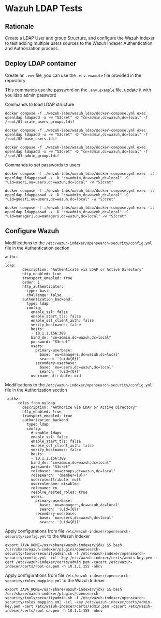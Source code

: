 # Wazuh LDAP Tests

## Rationale

Create a LDAP User and group Structure, and configure the Wazuh Indexer to test adding multiple users sources to the Wazuh Indexer Authentication and Authorization process.

## Deploy LDAP container

Create an `.env` file, you can use the `.env.example` file provided in the repository

This commands use the password on the `.env.example` file, update it with you ldap admin password

Commands to load LDAP structure

```
docker compose -f ./wazuh-labs/wazuh_ldap/docker-compose.yml exec openldap ldapadd -x -w "S3cret" -D "cn=admin,dc=wazuh,dc=local" -f /root/01-crate_users_groups.ldif

docker compose -f ./wazuh-labs/wazuh_ldap/docker-compose.yml exec openldap ldapadd -x -w "S3cret" -D "cn=admin,dc=wazuh,dc=local" -f /root/02-base_users.ldif
  
docker compose -f ./wazuh-labs/wazuh_ldap/docker-compose.yml exec openldap ldapadd -x -w "S3cret" -D "cn=admin,dc=wazuh,dc=local" -f /root/03-admin_group.ldif

```

Commands to set passwords to users

```
docker compose -f ./wazuh-labs/wazuh_ldap/docker-compose.yml exec -it openldap ldappasswd -x -D "cn=admin,dc=wazuh,dc=local" -S "uid=user1,ou=users,dc=wazuh,dc=local" -w "S3cret"

docker compose -f ./wazuh-labs/wazuh_ldap/docker-compose.yml exec -it openldap ldappasswd -x -D "cn=admin,dc=wazuh,dc=local" -S "uid=guest1,ou=users,dc=wazuh,dc=local" -w "S3cret"

docker compose -f ./wazuh-labs/wazuh_ldap/docker-compose.yml exec -it openldap ldappasswd -x -D "cn=admin,dc=wazuh,dc=local" -S "uid=manager1,ou=managers,dc=wazuh,dc=local" -w "S3cret"

```

## Configure Wazuh

Modifications to the `/etc/wazuh-indexer/opensearch-security/config.yml` file in the Authentication section

```
authc:
...
ldap:
        description: "Authenticate via LDAP or Active Directory"
        http_enabled: true
        transport_enabled: true
        order: 1
        http_authenticator:
          type: basic
          challenge: false
        authentication_backend:
          type: ldap
          config:
            enable_ssl: false
            enable_start_tls: false
            enable_ssl_client_auth: false
            verify_hostnames: false
            hosts:
            - 10.1.1.156:389
            bind_dn: "cn=admin,dc=wazuh,dc=local"
            password: "S3cret"
            users:
              primary-userbase:
                base: 'ou=managers,dc=wazuh,dc=local'
                search: '(uid={0})'
              secondary-userbase:
                base: 'ou=users,dc=wazuh,dc=local'
                search: '(uid={0})'
            username_attribute: uid
```

Modifications to the `/etc/wazuh-indexer/opensearch-security/config.yml` file in the Authorization section

```
 authz:
      roles_from_myldap:
        description: "Authorize via LDAP or Active Directory"
        http_enabled: true
        transport_enabled: true
        authorization_backend:
          type: ldap
          config:
            # enable ldaps
            enable_ssl: false
            enable_start_tls: false
            enable_ssl_client_auth: false
            verify_hostnames: false
            hosts:
            - 10.1.1.156:389
            bind_dn: "cn=admin,dc=wazuh,dc=local"
            password: "S3cret"
            rolebase: 'ou=groups,dc=wazuh,dc=local'
            rolesearch: '(member={0})'
            userroleattribute: null
            userrolename: disabled
            rolename: cn
            resolve_nested_roles: true
            users:
              primary-userbase:
                base: 'ou=managers,dc=wazuh,dc=local'
                search: '(uid={0})'
              secondary-userbase:
                base: 'ou=users,dc=wazuh,dc=local'
                search: '(uid={0})'
```

Apply configurations from file `/etc/wazuh-indexer/opensearch-security/config.yml` to the Wazuh Indexer

```
export JAVA_HOME=/usr/share/wazuh-indexer/jdk/ && bash /usr/share/wazuh-indexer/plugins/opensearch-security/tools/securityadmin.sh -f /etc/wazuh-indexer/opensearch-security/config.yml -icl -key /etc/wazuh-indexer/certs/admin-key.pem -cert /etc/wazuh-indexer/certs/admin.pem -cacert /etc/wazuh-indexer/certs/root-ca.pem -h 10.1.1.155 -nhnv
```


Apply configurations from file `/etc/wazuh-indexer/opensearch-security/roles_mapping.yml` to the Wazuh Indexer

```
export JAVA_HOME=/usr/share/wazuh-indexer/jdk/ && bash /usr/share/wazuh-indexer/plugins/opensearch-security/tools/securityadmin.sh -f /etc/wazuh-indexer/opensearch-security/roles_mapping.yml -icl -key /etc/wazuh-indexer/certs/admin-key.pem -cert /etc/wazuh-indexer/certs/admin.pem -cacert /etc/wazuh-indexer/certs/root-ca.pem -h 10.1.1.155 -nhnv
```
